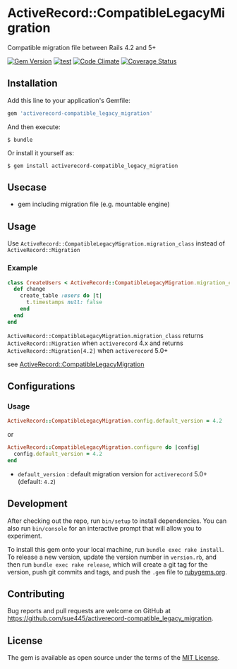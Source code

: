# ActiveRecord::CompatibleLegacyMigration

Compatible migration file between Rails 4.2 and 5+

[![Gem Version](https://badge.fury.io/rb/activerecord-compatible_legacy_migration.svg)](https://badge.fury.io/rb/activerecord-compatible_legacy_migration)
[![test](https://github.com/sue445/activerecord-compatible_legacy_migration/actions/workflows/test.yml/badge.svg)](https://github.com/sue445/activerecord-compatible_legacy_migration/actions/workflows/test.yml)
[![Code Climate](https://codeclimate.com/github/sue445/activerecord-compatible_legacy_migration/badges/gpa.svg)](https://codeclimate.com/github/sue445/activerecord-compatible_legacy_migration)
[![Coverage Status](https://coveralls.io/repos/github/sue445/activerecord-compatible_legacy_migration/badge.svg?branch=master)](https://coveralls.io/github/sue445/activerecord-compatible_legacy_migration?branch=master)

## Installation

Add this line to your application's Gemfile:

```ruby
gem 'activerecord-compatible_legacy_migration'
```

And then execute:

    $ bundle

Or install it yourself as:

    $ gem install activerecord-compatible_legacy_migration

## Usecase
* gem including migration file (e.g. mountable engine)

## Usage
Use `ActiveRecord::CompatibleLegacyMigration.migration_class` instead of `ActiveRecord::Migration`

### Example

```ruby
class CreateUsers < ActiveRecord::CompatibleLegacyMigration.migration_class
  def change
    create_table :users do |t|
      t.timestamps null: false
    end
  end
end
```

`ActiveRecord::CompatibleLegacyMigration.migration_class` returns `ActiveRecord::Migration` when `activerecord` 4.x
and returns `ActiveRecord::Migration[4.2]` when `activerecord` 5.0+

see [ActiveRecord::CompatibleLegacyMigration](lib/active_record/compatible_legacy_migration.rb)

## Configurations
### Usage
```ruby
ActiveRecord::CompatibleLegacyMigration.config.default_version = 4.2
```

or

```ruby
ActiveRecord::CompatibleLegacyMigration.configure do |config|
  config.default_version = 4.2
end
```

* `default_version` : default migration version for `activerecord` 5.0+ (default: `4.2`)

## Development

After checking out the repo, run `bin/setup` to install dependencies. You can also run `bin/console` for an interactive prompt that will allow you to experiment.

To install this gem onto your local machine, run `bundle exec rake install`. To release a new version, update the version number in `version.rb`, and then run `bundle exec rake release`, which will create a git tag for the version, push git commits and tags, and push the `.gem` file to [rubygems.org](https://rubygems.org).

## Contributing

Bug reports and pull requests are welcome on GitHub at https://github.com/sue445/activerecord-compatible_legacy_migration.


## License

The gem is available as open source under the terms of the [MIT License](http://opensource.org/licenses/MIT).

